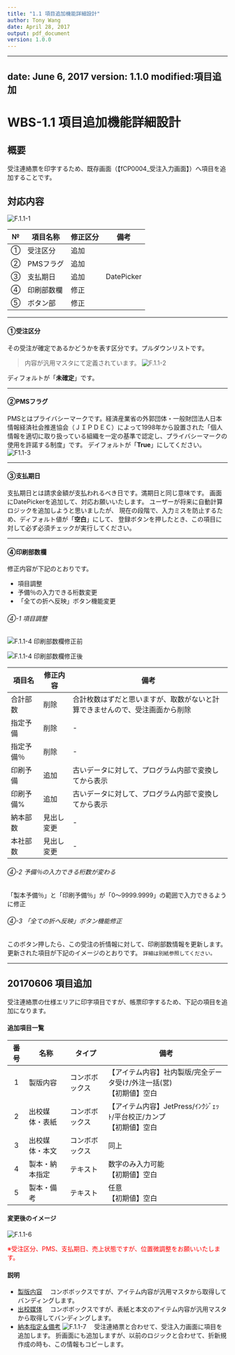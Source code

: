 ```yaml
---
title: "1.1 項目追加機能詳細設計"
author: Tony Wang
date: April 28, 2017
output: pdf_document
version: 1.0.0
---
```

---
date: June 6, 2017
version: 1.1.0
modified:項目追加
---
# WBS-1.1 項目追加機能詳細設計

## 概要

受注連絡票を印字するため、既存画面（【fCP0004_受注入力画面】）へ項目を追加することです。

## 対応内容
![F.1.1-1](/image/F.1.1-1.png)

№ | 項目名称   | 修正区分 | 備考
--|------------|----------|-----------
① | 受注区分   | 追加     |　
② | PMSフラグ  | 追加     |　
③ | 支払期日   | 追加     | DatePicker
④ | 印刷部数欄 | 修正     |　
⑤ | ボタン部   | 修正     |　

---
#### ①受注区分
その受注が確定であるかどうかを表す区分です。プルダウンリストです。
>内容が汎用マスタにて定義されています。
![F.1.1-2](/image/F.1.1-2.png)

ディフォルトが「**未確定**」です。

---
#### ②PMSフラグ
PMSとはプライバシーマークです。経済産業省の外郭団体・一般財団法人日本情報経済社会推進協会（ＪＩＰＤＥＣ）によって1998年から設置された「個人情報を適切に取り扱っている組織を一定の基準で認定し、プライバシーマークの使用を許諾する制度」です。
デイフォルトが「**True**」にしてください。
![F1.1-3](/image/F1.1-3-privacymark.gif)

---
#### ③支払期日
支払期日とは請求金額が支払われるべき日です。満期日と同じ意味です。
画面にDatePickerを追加して、対応お願いいたします。
ユーザーが将来に自動計算ロジックを追加しようと思いましたが、
現在の段階で、入力ミスを防止するため、ディフォルト値が「**空白**」にして、
登録ボタンを押したとき、この項目に対して必ず必須チェックが実行してください。

---
#### ④印刷部数欄
修正内容が下記のとおりです。
* 項目調整
* 予備％の入力できる桁数変更
* 「全ての折へ反映」ボタン機能変更

###### ④-1 項目調整
![F.1.1-4 印刷部数欄修正前](/image/F1.1-4.png "修正前")

![F.1.1-4 印刷部数欄修正後](/image/F1.1-5.png "修正後")

項目名     | 修正内容   | 備考
-----------|------------|-----------------------------------------------------------------------------
合計部数   | 削除       | 合計枚数はずだと思いますが、取数がないと計算できませんので、受注画面から削除
指定予備   | 削除       |-
指定予備％ | 削除       |-
印刷予備   | 追加       | 古いデータに対して、プログラム内部で変換してから表示
印刷予備%  | 追加       | 古いデータに対して、プログラム内部で変換してから表示
納本部数   | 見出し変更 |-
本社部数   | 見出し変更 |-

###### ④-2 予備％の入力できる桁数が変わる
「製本予備％」と「印刷予備％」が「0～9999.9999」の範囲で入力できるように修正

###### ④-3 「全ての折へ反映」ボタン機能修正
このボタン押したら、この受注の折情報に対して、印刷部数情報を更新します。
更新された項目が下記のイメージのとおりです。
`詳細は別紙参照してください。`


----------------------------------------------------------------

## 20170606 項目追加
受注連絡票の仕様エリアに印字項目ですが、帳票印字するため、下記の項目を追加になります。

#### 追加項目一覧

番号  | 名称     | タイプ         | 備考
:---:|----------|----------------|-------------------------------------
 1   | 製版内容 | コンボボックス | 【アイテム内容】社内製版/完全データ受け/外注一括(営)<br>【初期値】空白
 2   | 出校媒体・表紙    | コンボボックス   | 【アイテム内容】JetPress/ｲﾝｸｼﾞｪｯﾄ/平台校正/カンプ<br>【初期値】空白
 3   | 出校媒体・本文    | コンボボックス   | 同上
 4   | 製本・納本指定    | テキスト        | 数字のみ入力可能<br>【初期値】空白
 5   | 製本・備考    　  | テキスト        | 任意<br>【初期値】空白

#### 変更後のイメージ

![F.1.1-6](/image/F.1.1-6.png)

<font color=red>※受注区分、PMS、支払期日、売上状態ですが、位置微調整をお願いいたします。</font>

#### 説明

* <u>製版内容</u>
　コンボボックスですが、アイテム内容が汎用マスタから取得してバンディングします。
　
* <u>出校媒体</u>
　コンボボックスですが、表紙と本文のアイテム内容が汎用マスタから取得してバンディングします。
　
* <u>納本指定＆備考</u>
 ![F.1.1-7](/image/F.1.1-7.png)
　受注連絡票と合わせて、受注入力画面に項目を追加します。
折画面にも追加しますが、以前のロジックと合わせて、折新規作成の時も、この情報もコピーします。
